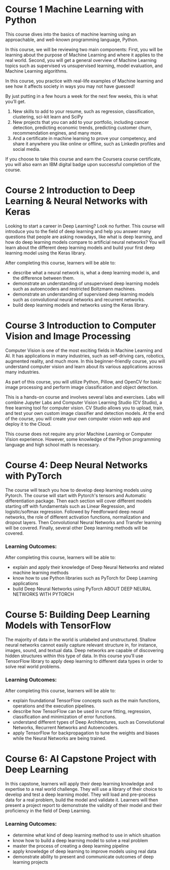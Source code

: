 
Course 1 Machine Learning with Python
======================================================================

This course dives into the basics of machine learning using an approachable, and well-known programming language, Python. 

In this course, we will be reviewing two main components:
First, you will be learning about the purpose of Machine Learning and where it applies to the real world. 
Second, you will get a general overview of Machine Learning topics such as supervised vs unsupervised learning,  model evaluation, and Machine Learning algorithms. 

In this course, you practice with real-life examples of Machine learning and see how it affects society in ways you may not have guessed!

By just putting in a few hours a week for the next few weeks, this is what you’ll get.
1) New skills to add to your resume, such as regression, classification, clustering, sci-kit learn and SciPy 
2) New projects that you can add to your portfolio, including cancer detection, predicting economic trends, predicting customer churn, recommendation engines, and many more.
3) And a certificate in machine learning to prove your competency, and share it anywhere you like online or offline, such as LinkedIn profiles and social media.

If you choose to take this course and earn the Coursera course certificate, you will also earn an IBM digital badge upon successful completion of the course.

Course 2 Introduction to Deep Learning & Neural Networks with Keras
======================================================================

Looking to start a career in Deep Learning? Look no further. This course will introduce you to the field of deep learning and help you answer many questions that people are asking nowadays, like what is deep learning, and how do deep learning models compare to artificial neural networks? You will learn about the different deep learning models and build your first deep learning model using the Keras library.

After completing this course, learners will be able to:
* 	describe what a neural network is, what a deep learning model is, and the difference between them.
* 	demonstrate an understanding of unsupervised deep learning models such as autoencoders and restricted Boltzmann machines.
* 	demonstrate an understanding of supervised deep learning models such as convolutional neural networks and recurrent networks.
* 	build deep learning models and networks using the Keras library.

Course 3 Introduction to Computer Vision and Image Processing
======================================================================

Computer Vision is one of the most exciting fields in Machine Learning and AI. It has applications in many industries, such as self-driving cars, robotics, augmented reality, and much more. In this beginner-friendly course, you will understand computer vision and learn about its various applications across many industries.

As part of this course, you will utilize Python, Pillow, and OpenCV for basic image processing and perform image classification and object detection.

This is a hands-on course and involves several labs and exercises. Labs will combine Jupyter Labs and Computer Vision Learning Studio (CV Studio), a free learning tool for computer vision. CV Studio allows you to upload, train, and test your own custom image classifier and detection models.  At the end of the course, you will create your own computer vision web app and deploy it to the Cloud.

This course does not require any prior Machine Learning or Computer Vision experience. However, some knowledge of the Python programming language and high school math is necessary.

Course 4: Deep Neural Networks with PyTorch
======================================================================

The course will teach you how to develop deep learning models using  Pytorch. The course will start with Pytorch's  tensors and Automatic differentiation package. Then each section will cover different models starting off with fundamentals such as Linear Regression, and logistic/softmax regression. Followed by  Feedforward deep neural networks, the role of different activation functions, normalization and dropout layers. Then Convolutional Neural Networks and Transfer learning will be covered. Finally, several other Deep learning methods will be covered.

### Learning Outcomes:
After completing this course, learners will be able to:
* 	explain and apply their knowledge of Deep Neural Networks and related machine learning methods
* 	know how to use Python libraries such as PyTorch  for Deep Learning applications 
* 	build Deep Neural Networks using PyTorch
 ABOUT DEEP NEURAL NETWORKS WITH PYTORCH

Course 5: Building Deep Learning Models with TensorFlow
======================================================================

The majority of data in the world is unlabeled and unstructured. Shallow neural networks cannot easily capture relevant structure in, for instance, images, sound, and textual data. Deep networks are capable of discovering hidden structures within this type of data. In this course you’ll use TensorFlow library to apply deep learning to different data types in order to solve real world problems.

### Learning Outcomes:
After completing this course, learners will be able to:
* 	explain foundational TensorFlow concepts such as the main functions, operations and the execution pipelines. 
* 	describe how TensorFlow can be used in curve fitting, regression, classification and minimization of error functions. 
* 	understand different types of Deep Architectures, such as Convolutional Networks, Recurrent Networks and Autoencoders.
* 	apply TensorFlow for backpropagation to tune the weights and biases while the Neural Networks are being trained.


Course 6: AI Capstone Project with Deep Learning
======================================================================
In this capstone, learners will apply their deep learning knowledge and expertise to a real world challenge.  They will use a library of their choice to develop and test a deep learning model. They will load and pre-process data for a real problem, build the model and validate it. Learners  will then present a project report to demonstrate the validity of their model and their proficiency in the field of Deep Learning.

### Learning Outcomes:
* 	determine what kind of deep learning method to use in which situation
* 	know how to build a deep learning model to solve a real problem 
* 	master the process of creating  a deep learning pipeline 
* 	apply knowledge of deep learning to improve models using real data
* 	demonstrate ability to present and communicate outcomes of deep learning projects
